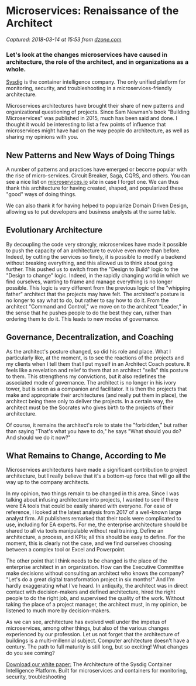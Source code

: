 # Microservices: Renaissance of the Architect

_Captured: 2018-03-14 at 15:53 from [dzone.com](https://dzone.com/articles/microservice-renaissance-of-the-architect?edition=368193&utm_source=Zone%20Newsletter&utm_medium=email&utm_campaign=microservices%202018-03-14)_

###  Let's look at the changes microservices have caused in architecture, the role of the architect, and in organizations as a whole. 

[Sysdig](https://dzone.com/go?i=278430&u=https%3A%2F%2Fsysdig.com%2F%3FUTM_Source%3DContent_Syndication%26UTM_SFDC_Campaign%3D701f1000001cgkm%26UTM_Offer%3DSysdig-website%26UTM_Campaign%3D%26UTM_Medium%3Dpre-roll%26UTM_Content%3DDzone-microservices-zone%26UTM_Term%3D%26UTM_Creativeid%3D) is the container intelligence company. The only unified platform for monitoring, security, and troubleshooting in a microservices-friendly architecture.

Microservices architectures have brought their share of new patterns and organizational questioning of projects. Since Sam Newman's book "Building Microservices" was published in 2015, much has been said and done. I thought it would be interesting to list a few points of influence that microservices might have had on the way people do architecture, as well as sharing my opinions with you.

## New Patterns and New Ways of Doing Things

A number of patterns and practices have emerged or become popular with the rise of micro-services. Circuit Breaker, Saga, CQRS, and others. You can see a nice list on [microservices.io](http://microservices.io/articles/applying.html) site in case I forgot one. We can thus thank this architecture for having created, shaped, and popularized these "good" ways of doing things.

We can also thank it for having helped to popularize Domain Driven Design, allowing us to put developers and business analysts at the same table.

## Evolutionary Architecture

By decoupling the code very strongly, microservices have made it possible to push the capacity of an architecture to evolve even more than before. Indeed, by cutting the services so finely, it is possible to modify a backend without breaking everything, and this allowed us to think about going further. This pushed us to switch from the "Design to Build" logic to the "Design to change" logic. Indeed, in the rapidly changing world in which we find ourselves, wanting to frame and manage everything is no longer possible. This logic is very different from the previous logic of the "whipping father" architect that the projects may have felt. The architect's posture is no longer to say what to do, but rather to say how to do it. From the architect "Command and Control," we move on to the architect "Leader," in the sense that he pushes people to do the best they can, rather than ordering them to do it. This leads to new modes of governance.

## Governance, Decentralization, and Coaching

As the architect's posture changed, so did his role and place. What I particularly like, at the moment, is to see the reactions of the projects and my clients when I tell them that I put myself in an Architect Coach posture. It feels like a revelation and relief to them that an architect "sells" this posture to them. This strengthens my convictions, but it also redefines the associated mode of governance. The architect is no longer in his ivory tower, but is seen as a companion and facilitator. It is then the projects that make and appropriate their architectures (and really put them in place), the architect being there only to deliver the projects. In a certain way, the architect must be the Socrates who gives birth to the projects of their architecture.

Of course, it remains the architect's role to state the "forbidden," but rather than saying "That's what you have to do," he says "What should you do? And should we do it now?"

## What Remains to Change, According to Me

Microservices architectures have made a significant contribution to project architecture, but I really believe that it's a bottom-up force that will go all the way up to the company architects.

In my opinion, two things remain to be changed in this area. Since I was talking about infusing architecture into projects, I wanted to see if there were EA tools that could be easily shared with everyone. For ease of reference, I looked at the latest analysis from 2017 of a well-known large analyst firm. All publishers remarked that their tools were complicated to use, including for EA experts. For me, the enterprise architecture should be shared to all via tools manipulable without real training. Define an architecture, a process, and KPIs; all this should be easy to define. For the moment, this is clearly not the case, and we find ourselves choosing between a complex tool or Excel and Powerpoint.

The other point that I think needs to be changed is the place of the enterprise architect in an organization. How can the Executive Committee make decisions without consulting an architect who knows the company? "Let's do a great digital transformation project in six months!" And I'm hardly exaggerating what I've heard. In antiquity, the architect was in direct contact with decision-makers and defined architecture, hired the right people to do the right job, and supervised the quality of the work. Without taking the place of a project manager, the architect must, in my opinion, be listened to much more by decision-makers.

As we can see, architecture has evolved well under the impetus of microservices, among other things, but also of the various changes experienced by our profession. Let us not forget that the architecture of buildings is a multi-millennial subject. Computer architecture doesn't have a century. The path to full maturity is still long, but so exciting! What changes do you see coming?

[Download our white paper:](https://dzone.com/go?i=278431&u=https%3A%2F%2Fgo.sysdig.com%2FSysdig-Architecture%3FUTM_Source%3DContent_Syndication%26UTM_SFDC_Campaign%3D701f1000001cgkm%26UTM_Offer%3Dsysdig-architecture%26UTM_Campaign%3D%26UTM_Medium%3Dtext-link%26UTM_Content%3DDzone-microservices-zone%26UTM_Term%3D%26UTM_Creativeid%3D) The Architecture of the Sysdig Container Intelligence Platform. Built for microservices and containers for monitoring, security, troubleshooting
